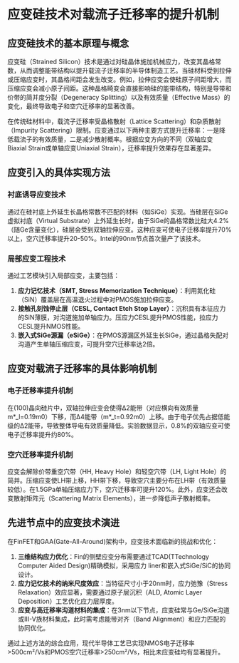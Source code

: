 # 应变硅技术对载流子迁移率的提升机制

## 应变硅技术的基本原理与概念

应变硅（Strained Silicon）技术是通过对硅晶体施加机械应力，改变其晶格常数，从而调整能带结构以提升载流子迁移率的半导体制造工艺。当硅材料受到拉伸或压缩应变时，其晶格间距会发生改变。例如，拉伸应变会使硅原子间距增大，而压缩应变会减小原子间距。这种晶格畸变会直接影响硅的能带结构，特别是导带和价带的简并度分裂（Degeneracy Splitting）以及有效质量（Effective Mass）的变化，最终导致电子和空穴迁移率的显著改善。

在传统硅材料中，载流子迁移率受晶格散射（Lattice Scattering）和杂质散射（Impurity Scattering）限制。应变通过以下两种主要方式提升迁移率：一是降低载流子的有效质量，二是减少散射概率。根据应变方向的不同（双轴应变Biaxial Strain或单轴应变Uniaxial Strain），迁移率提升效果存在显著差异。

## 应变引入的具体实现方法

### 衬底诱导应变技术

通过在硅衬底上外延生长晶格常数不匹配的材料（如SiGe）实现。当硅层在SiGe虚拟衬底（Virtual Substrate）上外延生长时，由于SiGe的晶格常数比硅大4.2%（随Ge含量变化），硅层会受到双轴拉伸应变。这种应变可使电子迁移率提升70%以上，空穴迁移率提升20-50%。Intel的90nm节点首次量产了该技术。

### 局部应变工程技术

通过工艺模块引入局部应变，主要包括：
1. **应力记忆技术（SMT, Stress Memorization Technique）**：利用氮化硅（SiN）覆盖层在高温退火过程中对PMOS施加拉伸应变。
2. **接触孔刻蚀停止层（CESL, Contact Etch Stop Layer）**：沉积具有本征应力的SiN薄膜，对沟道施加单轴应力。压应力CESL提升PMOS性能，拉应力CESL提升NMOS性能。
3. **嵌入式SiGe源漏（eSiGe）**：在PMOS源漏区外延生长SiGe，通过晶格失配对沟道产生单轴压缩应变，可提升空穴迁移率达2倍。

## 应变对载流子迁移率的具体影响机制

### 电子迁移率提升机制

在(100)晶向硅片中，双轴拉伸应变会使得Δ2能带（对应横向有效质量m*_l=0.19m0）下移，而Δ4能带（m*_t=0.92m0）上移。由于电子优先占据低能级的Δ2能带，导致整体导电有效质量降低。实验数据显示，0.8%的双轴应变可使电子迁移率提升约80%。

### 空穴迁移率提升机制

应变会解除价带重空穴带（HH, Heavy Hole）和轻空穴带（LH, Light Hole）的简并。压缩应变使LH带上移，HH带下移，导致空穴主要分布在LH带（有效质量较低）。在1.5GPa单轴压缩应力下，空穴迁移率可提升120%。此外，应变还会改变散射矩阵元（Scattering Matrix Elements），进一步降低声子散射概率。

## 先进节点中的应变技术演进

在FinFET和GAA(Gate-All-Around)架构中，应变技术面临新的挑战和优化：
1. **三维结构应力优化**：Fin的侧壁应变分布需要通过TCAD(TTechnology Computer Aided Design)精确模拟，采用应力 liner和嵌入式SiGe/SiC的协同设计。
2. **应力记忆技术的纳米尺度效应**：当特征尺寸小于20nm时，应力弛豫（Stress Relaxation）效应显著，需要通过原子层沉积（ALD, Atomic Layer Deposition）工艺优化应力层厚度。
3. **应变与高迁移率沟道材料的集成**：在3nm以下节点，应变硅常与Ge/SiGe沟道或III-V族材料集成，此时需考虑能带对齐（Band Alignment）和应力匹配的协同优化。

通过上述方法的综合应用，现代半导体工艺已实现NMOS电子迁移率>500cm²/Vs和PMOS空穴迁移率>250cm²/Vs，相比未应变硅均有显著提升。